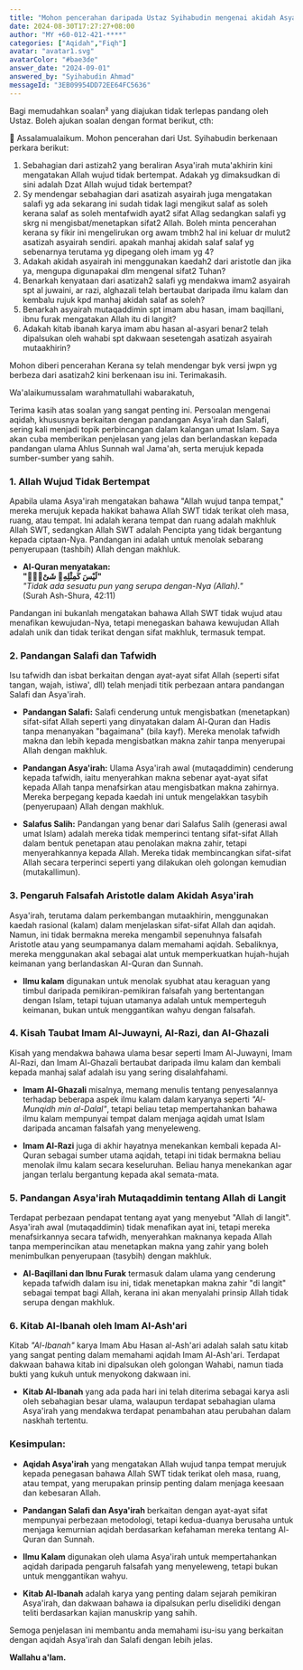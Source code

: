 ```yaml
---
title: "Mohon pencerahan daripada Ustaz Syihabudin mengenai akidah Asyairah, termasuk kaedah mereka dalam mengenal sifat Tuhan dan dakwaan-dakwaan kontrarias terhadap para imam Asyairah mutaqaddimin."
date: 2024-08-30T17:27:27+08:00
author: "MY +60-012-421-****"
categories: ["Aqidah","Fiqh"]
avatar: "avatar1.svg"
avatarColor: "#bae3de"
answer_date: "2024-09-01"
answered_by: "Syihabudin Ahmad"
messageId: "3EB09954DD72EE64FC5636"
---
```


Bagi memudahkan soalan² yang diajukan tidak terlepas pandang oleh Ustaz. Boleh ajukan soalan dengan format berikut, cth:

🛑 Assalamualaikum. Mohon pencerahan dari Ust. Syihabudin berkenaan perkara berikut:

1. Sebahagian dari astizah2 yang beraliran Asya'irah muta'akhirin kini mengatakan Allah wujud tidak bertempat. Adakah yg dimaksudkan di sini adalah Dzat Allah wujud tidak bertempat?
2. Sy mendengar sebahagian dari asatizah asyairah juga mengatakan salafi yg ada sekarang ini sudah tidak lagi mengikut salaf as soleh kerana salaf as soleh mentafwidh ayat2 sifat Allag sedangkan salafi yg skrg ni mengisbat/menetapkan sifat2 Allah. Boleh minta pencerahan kerana sy fikir ini mengelirukan org awam tmbh2 hal ini keluar dr mulut2 asatizah asyairah sendiri. apakah manhaj akidah salaf salaf yg sebenarnya terutama yg dipegang oleh imam yg 4? 
3. Adakah akidah asyairah ini menggunakan kaedah2 dari aristotle dan jika ya, mengupa digunapakai dlm mengenal sifat2 Tuhan?
4. Benarkah kenyataan dari asatizah2 salafi yg mendakwa imam2 asyairah spt al juwaini, ar razi, alghazali telah bertaubat daripada ilmu kalam dan kembalu rujuk kpd manhaj akidah salaf as soleh?
5. Benarkah asyairah mutaqaddimin spt imam abu hasan, imam baqillani, ibnu furak mengatakan Allah itu di langit?
6. Adakah kitab ibanah karya imam abu hasan al-asyari benar2 telah dipalsukan oleh wahabi spt dakwaan sesetengah asatizah asyairah mutaakhirin?

Mohon diberi pencerahan Kerana sy telah mendengar byk versi jwpn yg berbeza dari asatizah2 kini berkenaan isu ini.
Terimakasih.

<!--more-->

Wa'alaikumussalam warahmatullahi wabarakatuh,

Terima kasih atas soalan yang sangat penting ini. Persoalan mengenai aqidah, khususnya berkaitan dengan pandangan Asya'irah dan Salafi, sering kali menjadi topik perbincangan dalam kalangan umat Islam. Saya akan cuba memberikan penjelasan yang jelas dan berlandaskan kepada pandangan ulama Ahlus Sunnah wal Jama'ah, serta merujuk kepada sumber-sumber yang sahih.

### 1. **Allah Wujud Tidak Bertempat**

Apabila ulama Asya'irah mengatakan bahawa "Allah wujud tanpa tempat," mereka merujuk kepada hakikat bahawa Allah SWT tidak terikat oleh masa, ruang, atau tempat. Ini adalah kerana tempat dan ruang adalah makhluk Allah SWT, sedangkan Allah SWT adalah Pencipta yang tidak bergantung kepada ciptaan-Nya. Pandangan ini adalah untuk menolak sebarang penyerupaan (tashbih) Allah dengan makhluk.

- **Al-Quran menyatakan:**  
  **"لَيْسَ كَمِثْلِهِۦ شَىْءٌۭ"**  
  _"Tidak ada sesuatu pun yang serupa dengan-Nya (Allah)."_  
  (Surah Ash-Shura, 42:11)

Pandangan ini bukanlah mengatakan bahawa Allah SWT tidak wujud atau menafikan kewujudan-Nya, tetapi menegaskan bahawa kewujudan Allah adalah unik dan tidak terikat dengan sifat makhluk, termasuk tempat.

### 2. **Pandangan Salafi dan Tafwidh**

Isu tafwidh dan isbat berkaitan dengan ayat-ayat sifat Allah (seperti sifat tangan, wajah, istiwa', dll) telah menjadi titik perbezaan antara pandangan Salafi dan Asya'irah.

- **Pandangan Salafi:** Salafi cenderung untuk mengisbatkan (menetapkan) sifat-sifat Allah seperti yang dinyatakan dalam Al-Quran dan Hadis tanpa menanyakan "bagaimana" (bila kayf). Mereka menolak tafwidh makna dan lebih kepada mengisbatkan makna zahir tanpa menyerupai Allah dengan makhluk.

- **Pandangan Asya'irah:** Ulama Asya'irah awal (mutaqaddimin) cenderung kepada tafwidh, iaitu menyerahkan makna sebenar ayat-ayat sifat kepada Allah tanpa menafsirkan atau mengisbatkan makna zahirnya. Mereka berpegang kepada kaedah ini untuk mengelakkan tasybih (penyerupaan) Allah dengan makhluk.

- **Salafus Salih:** Pandangan yang benar dari Salafus Salih (generasi awal umat Islam) adalah mereka tidak memperinci tentang sifat-sifat Allah dalam bentuk penetapan atau penolakan makna zahir, tetapi menyerahkannya kepada Allah. Mereka tidak membincangkan sifat-sifat Allah secara terperinci seperti yang dilakukan oleh golongan kemudian (mutakallimun).

### 3. **Pengaruh Falsafah Aristotle dalam Akidah Asya'irah**

Asya'irah, terutama dalam perkembangan mutaakhirin, menggunakan kaedah rasional (kalam) dalam menjelaskan sifat-sifat Allah dan aqidah. Namun, ini tidak bermakna mereka mengambil sepenuhnya falsafah Aristotle atau yang seumpamanya dalam memahami aqidah. Sebaliknya, mereka menggunakan akal sebagai alat untuk memperkuatkan hujah-hujah keimanan yang berlandaskan Al-Quran dan Sunnah.

- **Ilmu kalam** digunakan untuk menolak syubhat atau keraguan yang timbul daripada pemikiran-pemikiran falsafah yang bertentangan dengan Islam, tetapi tujuan utamanya adalah untuk memperteguh keimanan, bukan untuk menggantikan wahyu dengan falsafah.

### 4. **Kisah Taubat Imam Al-Juwayni, Al-Razi, dan Al-Ghazali**

Kisah yang mendakwa bahawa ulama besar seperti Imam Al-Juwayni, Imam Al-Razi, dan Imam Al-Ghazali bertaubat daripada ilmu kalam dan kembali kepada manhaj salaf adalah isu yang sering disalahfahami. 

- **Imam Al-Ghazali** misalnya, memang menulis tentang penyesalannya terhadap beberapa aspek ilmu kalam dalam karyanya seperti *"Al-Munqidh min al-Dalal"*, tetapi beliau tetap mempertahankan bahawa ilmu kalam mempunyai tempat dalam menjaga aqidah umat Islam daripada ancaman falsafah yang menyeleweng.

- **Imam Al-Razi** juga di akhir hayatnya menekankan kembali kepada Al-Quran sebagai sumber utama aqidah, tetapi ini tidak bermakna beliau menolak ilmu kalam secara keseluruhan. Beliau hanya menekankan agar jangan terlalu bergantung kepada akal semata-mata.

### 5. **Pandangan Asya'irah Mutaqaddimin tentang Allah di Langit**

Terdapat perbezaan pendapat tentang ayat yang menyebut "Allah di langit". Asya'irah awal (mutaqaddimin) tidak menafikan ayat ini, tetapi mereka menafsirkannya secara tafwidh, menyerahkan maknanya kepada Allah tanpa memperincikan atau menetapkan makna yang zahir yang boleh menimbulkan penyerupaan (tasybih) dengan makhluk.

- **Al-Baqillani dan Ibnu Furak** termasuk dalam ulama yang cenderung kepada tafwidh dalam isu ini, tidak menetapkan makna zahir "di langit" sebagai tempat bagi Allah, kerana ini akan menyalahi prinsip Allah tidak serupa dengan makhluk.

### 6. **Kitab Al-Ibanah oleh Imam Al-Ash'ari**

Kitab *"Al-Ibanah"* karya Imam Abu Hasan al-Ash'ari adalah salah satu kitab yang sangat penting dalam memahami aqidah Imam Al-Ash'ari. Terdapat dakwaan bahawa kitab ini dipalsukan oleh golongan Wahabi, namun tiada bukti yang kukuh untuk menyokong dakwaan ini.

- **Kitab Al-Ibanah** yang ada pada hari ini telah diterima sebagai karya asli oleh sebahagian besar ulama, walaupun terdapat sebahagian ulama Asya'irah yang mendakwa terdapat penambahan atau perubahan dalam naskhah tertentu.

### Kesimpulan:

- **Aqidah Asya'irah** yang mengatakan Allah wujud tanpa tempat merujuk kepada penegasan bahawa Allah SWT tidak terikat oleh masa, ruang, atau tempat, yang merupakan prinsip penting dalam menjaga keesaan dan kebesaran Allah.

- **Pandangan Salafi dan Asya'irah** berkaitan dengan ayat-ayat sifat mempunyai perbezaan metodologi, tetapi kedua-duanya berusaha untuk menjaga kemurnian aqidah berdasarkan kefahaman mereka tentang Al-Quran dan Sunnah.

- **Ilmu Kalam** digunakan oleh ulama Asya'irah untuk mempertahankan aqidah daripada pengaruh falsafah yang menyeleweng, tetapi bukan untuk menggantikan wahyu.

- **Kitab Al-Ibanah** adalah karya yang penting dalam sejarah pemikiran Asya'irah, dan dakwaan bahawa ia dipalsukan perlu diselidiki dengan teliti berdasarkan kajian manuskrip yang sahih.

Semoga penjelasan ini membantu anda memahami isu-isu yang berkaitan dengan aqidah Asya'irah dan Salafi dengan lebih jelas.

**Wallahu a'lam.**
